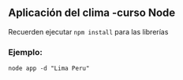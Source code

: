## Aplicación del clima -curso Node

Recuerden ejecutar ```npm install``` para las librerías

### Ejemplo:
```
node app -d "Lima Peru"
```